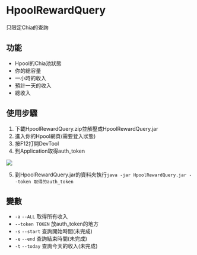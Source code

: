 # HpoolRewardQuery
只限定Chia的查詢
## 功能
* Hpool的Chia池狀態
* 你的總容量
* 一小時的收入
* 預計一天的收入
* 總收入

## 使用步驟
1. 下載HpoolRewardQuery.zip並解壓成HpoolRewardQuery.jar
2. 進入你的Hpool網頁(需要登入狀態)
3. 按F12打開DevTool
4. 到Application取得auth_token

![](https://media.discordapp.net/attachments/832577590924935198/856091977766535168/unknown.png)

5. 到HpoolRewardQuery.jar的資料夾執行`java -jar HpoolRewardQuery.jar --token 取得的auth_token`

## 變數
* `-a` `--ALL` 取得所有收入
* `--token TOKEN` 放auth_token的地方
* `-s` `--start` 查詢開始時間(未完成)
* `-e` `--end` 查詢結束時間(未完成)
* `-t` `--today` 查詢今天的收入(未完成)
